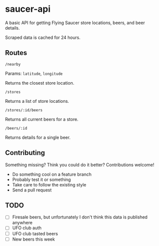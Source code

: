 # saucer-api

A basic API for getting Flying Saucer store locations, beers, and beer details.

Scraped data is cached for 24 hours.

## Routes

`/nearby`

Params: `latitude`, `longitude`

Returns the closest store location.

`/stores`

Returns a list of store locations.

`/stores/:id/beers`

Returns all current beers for a store.

`/beers/:id`

Returns details for a single beer.

## Contributing

Something missing? Think you could do it better? Contributions welcome!

* Do something cool on a feature branch
* Probably test it or something
* Take care to follow the existing style
* Send a pull request

## TODO

* [ ] Firesale beers, but unfortunately I don't think this data is published anywhere
* [ ] UFO club auth
* [ ] UFO club tasted beers
* [ ] New beers this week
